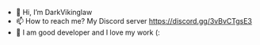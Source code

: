- 👋 Hi, I’m DarkVikinglaw
- 📫 How to reach me? My Discord server https://discord.gg/3vBvCTgsE3
- 🔨 I am good developer and I love my work (:
